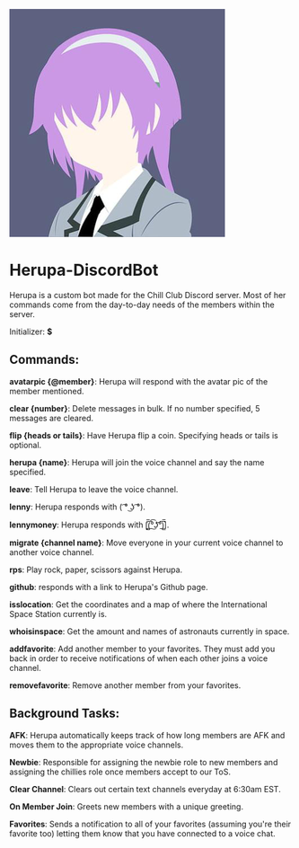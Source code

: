 ![alt text](https://github.com/MBarc/Herupa-DiscordBot/blob/master/herupaprofilepic.png)

# Herupa-DiscordBot
Herupa is a custom bot made for the Chill Club Discord server. Most of her commands come from the day-to-day needs of the members within the server.

Initializer: **$**

## Commands:

**avatarpic {@member}**: Herupa will respond with the avatar pic of the member mentioned.

**clear {number}**: Delete messages in bulk. If no number specified, 5 messages are cleared.

**flip {heads or tails}**: Have Herupa flip a coin. Specifying heads or tails is optional.

**herupa {name}**: Herupa will join the voice channel and say the name specified.

**leave**: Tell Herupa to leave the voice channel.

**lenny**: Herupa responds with ( ͡° ͜ʖ ͡°).

**lennymoney**: Herupa responds with [̲̅$̲̅(̲̅ ͡° ͜ʖ ͡°̲̅)̲̅$̲̅].

**migrate {channel name}**: Move everyone in your current voice channel to another voice channel.

**rps**: Play rock, paper, scissors against Herupa.

**github**: responds with a link to Herupa's Github page.

**isslocation**: Get the coordinates and a map of where the International Space Station currently is.

**whoisinspace**: Get the amount and names of astronauts currently in space.

**addfavorite**: Add another member to your favorites. They must add you back in order to receive notifications of when each other joins a voice channel.

**removefavorite**: Remove another member from your favorites.


## Background Tasks:

**AFK**: Herupa automatically keeps track of how long members are AFK and moves them to the appropriate voice channels.

**Newbie**: Responsible for assigning the newbie role to new members and assigning the chillies role once members accept to our ToS.

**Clear Channel**: Clears out certain text channels everyday at 6:30am EST.

**On Member Join**: Greets new members with a unique greeting.

**Favorites**: Sends a notification to all of your favorites (assuming you're their favorite too) letting them know that you have connected to a voice chat.
